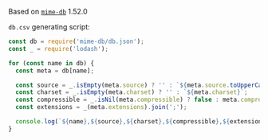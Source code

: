 Based on [`mime-db`](https://github.com/jshttp/mime-db) 1.52.0

`db.csv` generating script:

```js
const db = require('mime-db/db.json');
const _ = require('lodash');

for (const name in db) {
  const meta = db[name];

  const source = _.isEmpty(meta.source) ? '' : `${meta.source.toUpperCase()}`;
  const charset = _.isEmpty(meta.charset) ? '' : `${meta.charset}`;
  const compressible = _.isNil(meta.compressible) ? false : meta.compressible;
  const extensions = _(meta.extensions).join(';');

  console.log(`${name},${source},${charset},${compressible},${extensions}`);
}
```